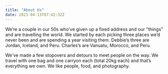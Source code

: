 ```yaml
---
title: "About Us"
date: 2021-04-13T07:42:32Z
---
```

We’re a couple in our 50s who’ve given up a fixed address and our
"things" and are travelling the world. We started by each picking
three places we’d never been and are spending a year visiting
them. Debbie’s three are Jordan, Iceland, and Peru. Charles’s are
Vanuatu, Morocco, and Peru.

We've made a few stopovers and detours to meet people on the way. We
travel with one bag and one carryon each (total 20kg each) and that’s
everything we own. We like people, food, and photography.
